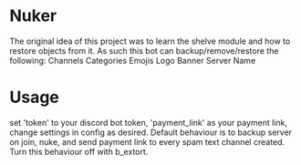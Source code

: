 # Nuker
  The original idea of this project was to learn the shelve module and how to restore objects from it. As such this bot can backup/remove/restore the following:
  Channels
  Categories
  Emojis
  Logo
  Banner
  Server Name

  # Usage
  set 'token' to your discord bot token, 'payment_link' as your payment link, change settings in config as desired. Default behaviour is to backup server on join, nuke, and send payment link to every spam text channel created. Turn this behaviour off with b_extort.
